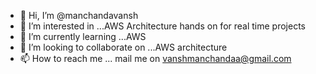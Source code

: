 - 👋 Hi, I’m @manchandavansh
- 👀 I’m interested in ...AWS Architecture hands on for real time projects
- 🌱 I’m currently learning ...AWS 
- 💞️ I’m looking to collaborate on ...AWS architecture
- 📫 How to reach me ... mail me on vanshmanchandaa@gmail.com

<!---
manchandavansh/manchandavansh is a ✨ special ✨ repository because its `README.md` (this file) appears on your GitHub profile.
You can click the Preview link to take a look at your changes.
--->
